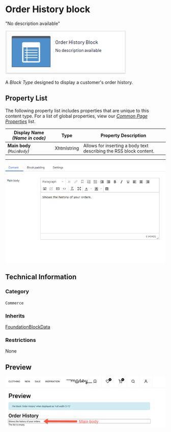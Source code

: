# Order History block
"No description available"

![Order History Block](Screenshots/Order%20History%20Block%20-%20icon.png)

A *Block Type* designed to display a customer's order history.

## Property List
The following property list includes properties that are unique to this content type. For a list of global properties, view our [*Common Page Properties*](./Common%20Page%20Properties.md) list.

Display Name *(Name in code)* | Type | Property Description
--------------|------|---------------
**Main body** *(`MainBody`)* | Xhtmlstring | Allows for inserting a body text describing the RSS block content.

** **
![Order History Block](Screenshots/Order%20History%20Block%20-%20Content%20tab.png)

## Technical Information

### Category
`Commerce`

### Inherits
[FoundationBlockData](#)

### Restrictions
None

## Preview
![Order History Block](Screenshots/Order%20History%20Block%20-%20Preview.png)


